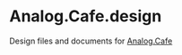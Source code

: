 # Analog.Cafe.design
Design files and documents for [Analog.Cafe](https://github.com/dmitrizzle/Analog.Cafe)
